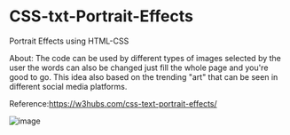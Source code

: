 # CSS-txt-Portrait-Effects
Portrait Effects using HTML-CSS

About:
The code can be used by different types of images selected by the user the words can also be changed just fill the whole page and you're good to go.
This idea also based on the trending "art" that can be seen in different social media platforms.

Reference:https://w3hubs.com/css-text-portrait-effects/

![image](https://user-images.githubusercontent.com/73735110/147752856-8b1ec168-cd8d-43b4-94dd-12573f2aaddd.png)
